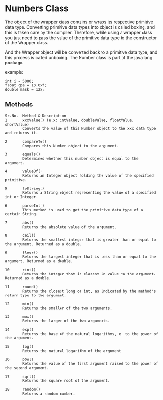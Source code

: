 # Numbers Class
The object of the wrapper class contains or wraps its respective primitive data type. Converting primitive data types into object is called boxing, and this is taken care by the compiler. Therefore, while using a wrapper class you just need to pass the value of the primitive data type to the constructor of the Wrapper class.

And the Wrapper object will be converted back to a primitive data type, and this process is called unboxing. The Number class is part of the java.lang package.

example:
```
int i = 5000;
float gpa = 13.65f;
double mask = 125;
```

## Methods
```
Sr.No.	Method & Description
1	    xxxValue() (e.x: intValue, doubleValue, floatValue, shortValue)
        Converts the value of this Number object to the xxx data type and returns it.

2	    compareTo()
        Compares this Number object to the argument.

3	    equals()
        Determines whether this number object is equal to the argument.

4	    valueOf()
        Returns an Integer object holding the value of the specified primitive.

5	    toString()
        Returns a String object representing the value of a specified int or Integer.

6	    parseInt()
        This method is used to get the primitive data type of a certain String.

7	    abs()
        Returns the absolute value of the argument.

8	    ceil()
        Returns the smallest integer that is greater than or equal to the argument. Returned as a double.

9	    floor()
        Returns the largest integer that is less than or equal to the argument. Returned as a double.

10	    rint()
        Returns the integer that is closest in value to the argument. Returned as a double.

11	    round()
        Returns the closest long or int, as indicated by the method's return type to the argument.

12	    min()
        Returns the smaller of the two arguments.

13	    max()
        Returns the larger of the two arguments.

14	    exp()
        Returns the base of the natural logarithms, e, to the power of the argument.

15	    log()
        Returns the natural logarithm of the argument.

16	    pow()
        Returns the value of the first argument raised to the power of the second argument.

17	    sqrt()
        Returns the square root of the argument.

18	    random()
        Returns a random number.
```